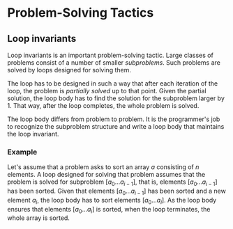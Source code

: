 # Problem-Solving Tactics

## Loop invariants

Loop invariants is an important problem-solving tactic. Large classes of problems consist of a number of smaller _subproblems_. Such problems are solved by loops designed for solving them.

The loop has to be designed in such a way that after each iteration of the loop, the problem is _partially solved_ up to that point. Given the partial solution, the loop body has to find the solution for the subproblem larger by 1. That way, after the loop completes, the whole problem is solved.

The loop body differs from problem to problem. It is the programmer's job to recognize the subproblem structure and write a loop body that maintains the loop invariant.

### Example

Let's assume that a problem asks to sort an array $a$ consisting of $n$ elements. A loop designed for solving that problem assumes that the problem is solved for subproblem $[a_0 ... a_{i - 1}]$, that is, elements $[a_0 ... a_{i - 1}]$ has been sorted. Given that elements $[a_0 ... a_{i - 1}]$ has been sorted and a new element $a_i$, the loop body has to sort elements $[a_0 ... a_i]$. As the loop body ensures that elements $[a_0 ... a_i]$ is sorted, when the loop terminates, the whole array is sorted.
